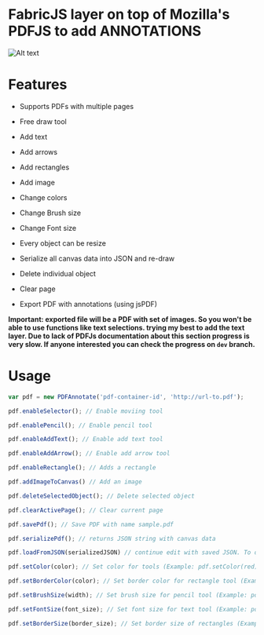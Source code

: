 # FabricJS layer on top of Mozilla's PDFJS to add ANNOTATIONS

![Alt text](./Screenshot.png?raw=true "Screenshot")

# Features

- Supports PDFs with multiple pages

- Free draw tool

- Add text

- Add arrows

- Add rectangles

- Add image

- Change colors

- Change Brush size

- Change Font size

- Every object can be resize

- Serialize all canvas data into JSON and re-draw

- Delete individual object

- Clear page

- Export PDF with annotations (using jsPDF)

**Important: exported file will be a PDF with set of images. So you won't be able to use functions like text selections. trying my best to add the text layer. Due to lack of PDFJs documentation about this section progress is very slow. If anyone interested you can check the progress on `dev` branch.**

# Usage 

```javascript
var pdf = new PDFAnnotate('pdf-container-id', 'http://url-to.pdf');

pdf.enableSelector(); // Enable moviing tool

pdf.enablePencil(); // Enable pencil tool

pdf.enableAddText(); // Enable add text tool

pdf.enableAddArrow(); // Enable add arrow tool

pdf.enableRectangle(); // Adds a rectangle

pdf.addImageToCanvas() // Add an image

pdf.deleteSelectedObject(); // Delete selected object

pdf.clearActivePage(); // Clear current page

pdf.savePdf(); // Save PDF with name sample.pdf

pdf.serializePdf(); // returns JSON string with canvas data

pdf.loadFromJSON(serializedJSON) // continue edit with saved JSON. To do this on page load use `ready` option(scripts.js line 5)

pdf.setColor(color); // Set color for tools (Example: pdf.setColor(red) , pdf.setColor('#fff'), pdf.setColor('rgba(255,0,0,0.5)'))

pdf.setBorderColor(color); // Set border color for rectangle tool (Example: pdf.setBorderColor(red) , pdf.setBorderColor('#fff'))

pdf.setBrushSize(width); // Set brush size for pencil tool (Example: pdf.setBrushSize(5))

pdf.setFontSize(font_size); // Set font size for text tool (Example: pdf.setFontSize(18))

pdf.setBorderSize(border_size); // Set border size of rectangles (Example: pdf.setBorderSize(2))
```
